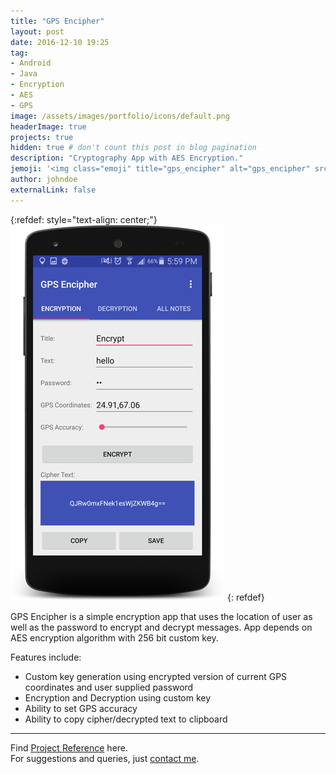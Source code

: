 ```yaml
---
title: "GPS Encipher"
layout: post
date: 2016-12-10 19:25
tag: 
- Android
- Java
- Encryption
- AES
- GPS
image: /assets/images/portfolio/icons/default.png
headerImage: true
projects: true
hidden: true # don't count this post in blog pagination
description: "Cryptography App with AES Encryption."
jemoji: '<img class="emoji" title="gps_encipher" alt="gps_encipher" src="/assets/images/portfolio/icons/default.png" height="20" width="20" align="absmiddle">'
author: johndoe
externalLink: false
---
```


{:refdef: style="text-align: center;"}
![Screenshot](/assets/images/portfolio/gps_encipher.png)
{: refdef}

GPS Encipher is a simple encryption app that uses the location of user as well as the password to encrypt and decrypt messages. App depends on AES encryption algorithm with 256 bit custom key.

Features include:

- Custom key generation using encrypted version of current GPS coordinates and user supplied password
- Encryption and Decryption using custom key
- Ability to set GPS accuracy
- Ability to copy cipher/decrypted text to clipboard

---

Find [Project Reference](https://www.upwork.com/jobs/~0187162baea81d3c7a) here.<br />
For suggestions and queries, just [contact me](http://linkedin.com/in/xuhaibahmad).